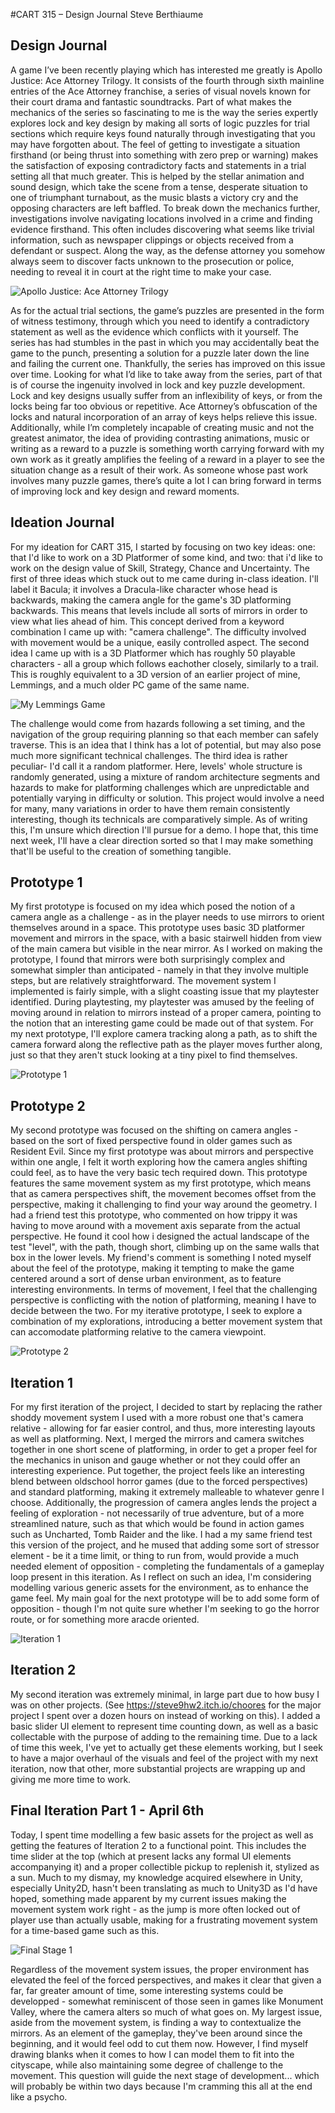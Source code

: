 ﻿#CART 315 – Design Journal 				Steve Berthiaume

## Design Journal

  A game I’ve been recently playing which has interested me greatly is Apollo Justice: Ace Attorney Trilogy. It consists of the fourth through sixth mainline entries of the Ace Attorney franchise, a series of visual novels known for their court drama and fantastic soundtracks. Part of what makes the mechanics of the series so fascinating to me is the way the series expertly explores lock and key design by making all sorts of logic puzzles for trial sections which require keys found naturally through investigating that you may have forgotten about. The feel of getting to investigate a situation firsthand (or being thrust into something with zero prep or warning) makes the satisfaction of exposing contradictory facts and statements in a trial setting all that much greater. This is helped by the stellar animation and sound design, which take the scene from a tense, desperate situation to one of triumphant turnabout, as the music blasts a victory cry and the opposing characters are left baffled. To break down the mechanics further, investigations involve navigating locations involved in a crime and finding evidence firsthand. This often includes discovering what seems like trivial information, such as newspaper clippings or objects received from a defendant or suspect. Along the way, as the defense attorney you somehow always seem to discover facts unknown to the prosecution or police, needing to reveal it in court at the right time to make your case.

![Apollo Justice: Ace Attorney Trilogy](/docs/ajaat.png "Apollo Justice: Ace Attorney Trilogy")

  As for the actual trial sections, the game’s puzzles are presented in the form of witness testimony, through which you need to identify a contradictory statement as well as the evidence which conflicts with it yourself. The series has had stumbles in the past in which you may accidentally beat the game to the punch, presenting a solution for a puzzle later down the line and failing the current one. Thankfully, the series has improved on this issue over time. Looking for what I’d like to take away from the series, part of that is of course the ingenuity involved in lock and key puzzle development. Lock and key designs usually suffer from an inflexibility of keys, or from the locks being far too obvious or repetitive. Ace Attorney’s obfuscation of the locks and natural incorporation of an array of keys helps relieve this issue. Additionally, while I’m completely incapable of creating music and not the greatest animator, the idea of providing contrasting animations, music or writing as a reward to a puzzle is something worth carrying forward with my own work as it greatly amplifies the feeling of a reward in a player to see the situation change as a result of their work. As someone whose past work involves many puzzle games, there’s quite a lot I can bring forward in terms of improving lock and key design and reward moments.

## Ideation Journal

  For my ideation for CART 315, I started by focusing on two key ideas: one: that I'd like to work on a 3D Platformer of some kind, and two: that i'd like to work on the design value of Skill, Strategy, Chance and Uncertainty. The first of three ideas which stuck out to me came during in-class ideation. I'll label it Bacula; it involves a Dracula-like character whose head is backwards, making the camera angle for the game's 3D platforming backwards. This means that levels include all sorts of mirrors in order to view what lies ahead of him. This concept derived from a keyword combination I came up with: "camera challenge". The difficulty involved with movement would be a unique, easily controlled aspect. The second idea I came up with is a 3D Platformer which has roughly 50 playable characters - all a group which follows eachother closely, similarly to a trail. This is roughly equivalent to a 3D version of an earlier project of mine, Lemmings, and a much older PC game of the same name. 

![My Lemmings Game](/docs/lemthumb.png "My Lemmings Game")

  The challenge would come from hazards following a set timing, and the navigation of the group requiring planning so that each member can safely traverse. This is an idea that I think has a lot of potential, but may also pose much more significant technical challenges. The third idea is rather peculiar- I'd call it a random platformer. Here, levels' whole structure is randomly generated, using a mixture of random architecture segments and hazards to make for platforming challenges which are unpredictable and potentially varying in difficulty or solution. This project would involve a need for many, many variations in order to have them remain consistently interesting, though its technicals are comparatively simple. As of writing this, I'm unsure which direction I'll pursue for a demo. I hope that, this time next week, I'll have a clear direction sorted so that I may make something that'll be useful to the creation of something tangible.

## Prototype 1

  My first prototype is focused on my idea which posed the notion of a camera angle as a challenge - as in the player needs to use mirrors to orient themselves around in a space. This prototype uses basic 3D platformer movement and mirrors in the space, with a basic stairwell hidden from view of the main camera but visible in the near mirror. As I worked on making the prototype, I found that mirrors were both surprisingly complex and somewhat simpler than anticipated - namely in that they involve multiple steps, but are relatively straightforward. The movement system I implemented is fairly simple, with a slight coasting issue that my playtester identified. During playtesting, my playtester was amused by the feeling of moving around in relation to mirrors instead of a proper camera, pointing to the notion that an interesting game could be made out of that system. For my next prototype, I'll explore camera tracking along a path, as to shift the camera forward along the reflective path as the player moves further along, just so that they aren't stuck looking at a tiny pixel to find themselves.

![Prototype 1](/docs/proto1thumb.png "Prototype 1")

## Prototype 2

  My second prototype was focused on the shifting on camera angles - based on the sort of fixed perspective found in older games such as Resident Evil. Since my first prototype was about mirrors and perspective within one angle, I felt it worth exploring how the camera angles shifting could feel, as to have the very basic tech required down. This prototype features the same movement system as my first prototype, which means that as camera perspectives shift, the movement becomes offset from the perspective, making it challenging to find your way around the geometry. I had a friend test this prototype, who commented on how trippy it was having to move around with a movement axis separate from the actual perspective. He found it cool how i designed the actual landscape of the test "level", with the path, though short, climbing up on the same walls that box in the lower levels. My friend's comment is something I noted myself about the feel of the prototype, making it tempting to make the game centered around a sort of dense urban environment, as to feature interesting environments. In terms of movement, I feel that the challenging perspective is conflicting with the notion of platforming, meaning I have to decide between the two. For my iterative prototype, I seek to explore a combination of my explorations, introducing a better movement system that can accomodate platforming relative to the camera viewpoint.

![Prototype 2](/docs/proto2thumb.png "Prototype 2")

## Iteration 1

  For my first iteration of the project, I decided to start by replacing the rather shoddy movement system I used with a more robust one that's camera relative - allowing for far easier control, and thus, more interesting layouts as well as platforming. Next, I merged the mirrors and camera switches together in one short scene of platforming, in order to get a proper feel for the mechanics in unison and gauge whether or not they could offer an interesting experience. Put together, the project feels like an interesting blend between oldschool horror games (due to the forced perspectives) and standard platforming, making it extremely malleable to whatever genre I choose. Additionally, the progression of camera angles lends the project a feeling of exploration - not necessarily of true adventure, but of a more streamlined nature, such as that which would be found in action games such as Uncharted, Tomb Raider and the like. I had a my same friend test this version of the project, and he mused that adding some sort of stressor element - be it a time limit, or thing to run from, would provide a much needed element of opposition - completing the fundamentals of a gameplay loop present in this iteration. As I reflect on such an idea, I'm considering modelling various generic assets for the environment, as to enhance the game feel. My main goal for the next prototype will be to add some form of opposition - though I'm not quite sure whether I'm seeking to go the horror route, or for something more aracde oriented.

![Iteration 1](/docs/iter1thumb.png "Iteration 1")

## Iteration 2

  My second iteration was extremely minimal, in large part due to how busy I was on other projects. (See https://steve9hw2.itch.io/choores for the major project I spent over a dozen hours on instead of working on this).
I added a basic slider UI element to represent time counting down, as well as a basic collectable with the purpose of adding to the remaining time. Due to a lack of time this week, I've yet to actually get these elements working, but I seek to have a major overhaul of the visuals and feel of the project with my next iteration, now that other, more substantial projects are wrapping up and giving me more time to work.

## Final Iteration Part 1 - April 6th

 Today, I spent time modelling a few basic assets for the project as well as getting the features of Iteration 2 to a functional point. This includes the time slider at the top (which at present lacks any formal UI elements accompanying it) and a proper collectible pickup to replenish it, stylized as a sun. Much to my dismay, my knowledge acquired elsewhere in Unity, especially Unity2D, hasn't been translating as much to Unity3D as I'd have hoped, something made apparent by my current issues making the movement system work right - as the jump is more often locked out of player use than actually usable, making for a frustrating movement system for a time-based game such as this.

![Final Stage 1](/docs/finalthumb1.png "Final Stage 1")

 Regardless of the movement system issues, the proper environment has elevated the feel of the forced perspectives, and makes it clear that given a far, far greater amount of time, some interesting systems could be developped - somewhat reminiscent of those seen in games like Monument Valley, where the camera alters so much of what goes on. My largest issue, aside from the movement system, is finding a way to contextualize the mirrors. As an element of the gameplay, they've been around since the beginning, and it would feel odd to cut them now. However, I find myself drawing blanks when it comes to how I can model them to fit into the cityscape, while also maintaining some degree of challenge to the movement. This question will guide the next stage of development... which will probably be within two days because I'm cramming this all at the end like a psycho. 
